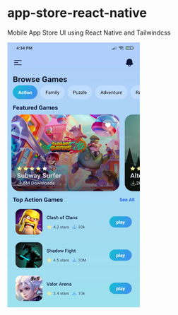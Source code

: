 # app-store-react-native
Mobile App Store UI using React Native and Tailwindcss

<img src="./assets/screenshots/ss1.jpg" alt="Screenshot" width="300" height="600">
